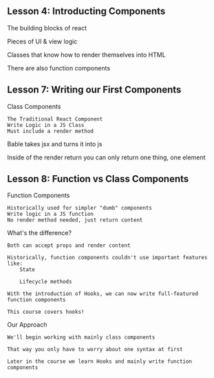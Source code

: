 ## Lesson 4: Introducting Components

The building blocks of react

Pieces of UI & view logic

Classes that know how to render themselves into HTML

There are also function components

## Lesson 7: Writing our First Components

Class Components

    The Traditional React Component
    Write Logic in a JS Class
    Must include a render method


Bable takes jsx and turns it into js

Inside of the render return you can only return one thing, one element

## Lesson 8: Function vs Class Components

Function Components

    Historically used for simpler "dumb" components
    Write logic in a JS function
    No render method needed, just return content


What's the difference?

    Both can accept props and render content

    Historically, function components couldn't use important features like:
        State
        
        Lifecycle methods
    
    With the introduction of Hooks, we can now write full-featured function components

    This course covers hooks!


Our Approach

    We'll begin working with mainly class components

    That way you only have to worry about one syntax at first

    Later in the course we learn Hooks and mainly write function components



